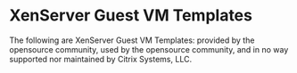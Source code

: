 # XenServer Guest VM Templates

The following are XenServer Guest VM Templates: provided by the opensource community,
used by the opensource community, and in no way supported nor maintained by Citrix
Systems, LLC.


